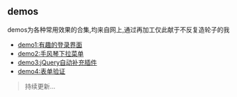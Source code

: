 ## demos

demos为各种常用效果的合集,均来自网上,通过再加工仅此献于不反复造轮子的我
* [demo1:有趣的登录界面](https://github.com/AmberYLopez-demos/demos/tree/master/demo1)
* [demo2:手风琴下拉菜单](https://github.com/AmberYLopez-demos/demos/tree/master/demo2)
* [demo3:jQuery自动补充插件](https://github.com/AmberYLopez-demos/demos/tree/master/demo3)
* [demo4:表单验证](https://github.com/AmberYLopez-demos/demos/tree/master/demo4)
> 持续更新...